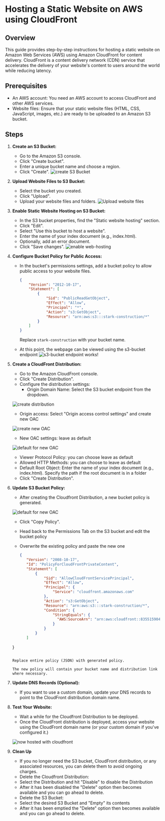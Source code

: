 # Hosting a Static Website on AWS using CloudFront

## Overview
This guide provides step-by-step instructions for hosting a static website on Amazon Web Services (AWS) using Amazon CloudFront for content delivery. CloudFront is a content delivery network (CDN) service that accelerates the delivery of your website's content to users around the world while reducing latency.

## Prerequisites
- An AWS account: You need an AWS account to access CloudFront and other AWS services.
- Website files: Ensure that your static website files (HTML, CSS, JavaScript, images, etc.) are ready to be uploaded to an Amazon S3 bucket.

## Steps

1. **Create an S3 Bucket:**
   - Go to the Amazon S3 console.
   - Click "Create bucket".
   - Enter a unique bucket name and choose a region.
   - Click "Create".
   ![create S3 Bucket](./img/01-create-S3-bucket.png)

2. **Upload Website Files to S3 Bucket:**
   - Select the bucket you created.
   - Click "Upload".
   - Upload your website files and folders.
   ![Upload website files](./img/02-upload-web-files.png)

3. **Enable Static Website Hosting on S3 Bucket:**
   - In the S3 bucket properties, find the "Static website hosting" section.
   - Click "Edit".
   - Select "Use this bucket to host a website".
   - Enter the name of your index document (e.g., index.html).
   - Optionally, add an error document.
   - Click "Save changes".
   ![enable web-hosting](./img/03-enable-web-hosting.png)


4. **Configure Bucket Policy for Public Access:**
   - In the bucket's permissions settings, add a bucket policy to allow public access to your website files.

     ```json
     {
         "Version": "2012-10-17",
         "Statement": [
             {
                 "Sid": "PublicReadGetObject",
                 "Effect": "Allow",
                 "Principal": "*",
                 "Action": "s3:GetObject",
                 "Resource": "arn:aws:s3:::stark-construction/*"
             }
         ]
     }
     ```

     Replace `stark-construction` with your bucket name.

   - At this point, the webpage can be viewed using the s3-bucket endpoint
   ![s3-bucket endpoint works!](./img/05-works-at-this-point_Original.PNG)

5. **Create a CloudFront Distribution:**
   - Go to the Amazon CloudFront console.
   - Click "Create Distribution".
   - Configure the distribution settings:
     - Origin Domain Name: Select the S3 bucket endpoint from the dropdown.

    ![create distribution](./img/07-create-distribution.png)

     - Origin access: Select "Origin access control settings" and create new OAC

    ![create new OAC](./img/08-create-new-OAC_Original.PNG)

     - New OAC settings: leave as default

     ![default for new OAC](./img/09-default-for-OAC.png)

     - Viewer Protocol Policy: you can choose leave as default 
     - Allowed HTTP Methods: you can choose to leave as default
     - Default Root Object: Enter the name of your index document (e.g., index.html). Specify the path if the root document is in a folder
   - Click "Create Distribution".

6. **Update S3 Bucket Policy:**
   - After creating the Cloudfront Distribution, a new bucket policy is generated.

    ![default for new OAC](./img/10-cloudfront-policy-generated_Original.PNG)

   - Click "Copy Policy".
   - Head back to the Permissions Tab on the S3 bucket and edit the bucket policy
   - Overwrite the existing policy and paste the new one

     ```json
     {
        "Version": "2008-10-17",
        "Id": "PolicyForCloudFrontPrivateContent",
        "Statement": [
            {
                "Sid": "AllowCloudFrontServicePrincipal",
                "Effect": "Allow",
                "Principal": {
                    "Service": "cloudfront.amazonaws.com"
                },
                "Action": "s3:GetObject",
                "Resource": "arn:aws:s3:::stark-construction/*",
                "Condition": {
                    "StringEquals": {
                      "AWS:SourceArn": "arn:aws:cloudfront::835515904282:distribution/E3GTJV9PAZD7UQ"
                    }
                }
            }
        ]
    }
     ```

     Replace entire policy (JSON) with generated policy.

     The new policy will contain your bucket name and distribution link where necessary.

7. **Update DNS Records (Optional):**
   - If you want to use a custom domain, update your DNS records to point to the CloudFront distribution domain name.

8. **Test Your Website:**
   - Wait a while for the Cloudfront Distribution to be deployed.
   - Once the CloudFront distribution is deployed, access your website using the CloudFront domain name (or your custom domain if you've configured it.)

   ![now hosted with cloudfront](./img/12-website-hosted-with-cloudfront_Original.PNG)

10. **Clean Up**
    - If you no longer need the S3 bucket, CloudFront distribution, or any associated resources, you can delete them to avoid ongoing charges.
    - Delete the Cloudfront Distribution:
     - Select the Distribution and hit "Disable" to disable the Distribution
     - After it has been disabled the "Delete" option then becomes available and you can go ahead to delete.
    - Delete the S3 Bucket:
     - Select the desired S3 Bucket and "Empty" its contents
     - After it has been emptied the "Delete" option then becomes available and you can go ahead to delete.